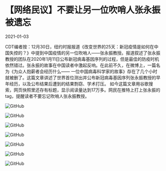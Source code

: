 # 【网络民议】不要让另一位吹哨人张永振被遗忘

2021-01-03

CDT编者按：12月30日，纽约时报报道《改变世界的25天：新冠疫情是如何在中国失控的？》中提到中国疫情的另一位吹哨人——张永振教授。报道叙述了张永振教授的团队在2020年1月11日公布新冠病毒基因序列的过程，但是最佳的防疫时机依然错过。张永振的故事在中国读者中激起反响。在此前不久，在微博上，一篇名为《为众人抱薪者会经历什么—— 一位中国病毒科学家的故事》存在了几个小时就被删了。这篇文章讲述了世界首位测出并公布新冠病毒基因序列张永振教授的早年经历，以及公布结果后遭到的结果剽窃、学术打压。 如今这篇文章用谷歌搜索，网页快照里还存有标题，显示阅读量达到17万多。网民在推特上打上张永振的tag，提醒读者不要忘记吹哨人张永振教授。

![GitHub](https://chinadigitaltimes.net/chinese/files/2021/01/1.jpeg)

![GitHub](https://chinadigitaltimes.net/chinese/files/2021/01/2.jpeg)

![GitHub](https://chinadigitaltimes.net/chinese/files/2021/01/3.jpeg)

![GitHub](https://chinadigitaltimes.net/chinese/files/2021/01/截屏2021-01-03-上午10.11.33.png)

![GitHub](https://chinadigitaltimes.net/chinese/files/2021/01/截屏2021-01-03-上午10.15.37.png)

![GitHub](https://chinadigitaltimes.net/chinese/files/2021/01/截屏2021-01-03-上午10.43.36.png)

![GitHub](https://chinadigitaltimes.net/chinese/files/2021/01/截屏2021-01-03-上午10.13.24.png)

